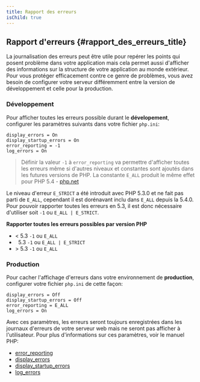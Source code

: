 ```yaml
---
title: Rapport des erreurs
isChild: true
---
```


## Rapport d'erreurs {#rapport_des_erreurs_title}

La journalisation des erreurs peut être utile pour repérer les points qui posent problème dans votre application mais 
cela permet aussi d'afficher des informations sur la structure de votre application au monde extérieur. Pour vous 
protéger efficacement contre ce genre de problèmes, vous avez besoin de configurer votre serveur différemment entre 
la version de développement et celle pour la production.

### Développement

Pour afficher toutes les erreurs possible durant le <strong>dévelopement</strong>, configurer les paramètres suivants 
dans votre fichier `php.ini`:

    display_errors = On
    display_startup_errors = On
    error_reporting = -1
    log_errors = On

> Définir la valeur `-1` à `error_reporting` va permettre d'afficher toutes les erreurs même si d'autres niveaux et 
> constantes sont ajoutés dans les futures versions de PHP. La constante `E_ALL` produit le même effet pour PHP 5.4 - 
> [php.net](http://php.net/manual/function.error-reporting.php)

Le niveau d'erreur `E_STRICT` a été introduit avec PHP 5.3.0 et ne fait pas parti de `E_ALL`, cependant il est 
dorénavant inclu dans `E_ALL` depuis la 5.4.0. Pour pouvoir rapporter toutes les erreurs en 5.3, il est donc nécessaire 
d'utiliser soit `-1` ou `E_ALL | E_STRICT`. 

**Rapporter toutes les erreurs possibles par version PHP**

* &lt; 5.3 `-1` ou `E_ALL`
* &nbsp; 5.3 `-1` ou `E_ALL | E_STRICT`
* &gt; 5.3 `-1` ou `E_ALL`

### Production

Pour cacher l'affichage d'erreurs dans votre environnement de <strong>production</strong>, configurer votre fichier 
`php.ini` de cette façon:

    display_errors = Off
    display_startup_errors = Off
    error_reporting = E_ALL
    log_errors = On

Avec ces paramètres, les erreurs seront toujours enregistrées dans les journaux d'erreurs de votre serveur web mais ne 
seront pas afficher à l'utilisateur. Pour plus d'informations sur ces paramètres, voir le manuel PHP:

* [error_reporting](http://php.net/manual/errorfunc.configuration.php#ini.error-reporting)
* [display_errors](http://php.net/manual/errorfunc.configuration.php#ini.display-errors)
* [display_startup_errors](http://php.net/manual/errorfunc.configuration.php#ini.display-startup-errors)
* [log_errors](http://php.net/manual/errorfunc.configuration.php#ini.log-errors)
